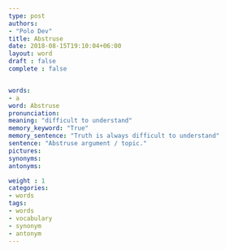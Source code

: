 ```yaml
---
type: post
authors:
- "Polo Dev"
title: Abstruse
date: 2018-08-15T19:10:04+06:00
layout: word
draft : false
complete : false


words:
- a
word: Abstruse
pronunciation:
meaning: "difficult to understand"
memory_keyword: "True"
memory_sentence: "Truth is always difficult to understand"
sentence: "Abstruse argument / topic."
pictures:
synonyms:
antonyms:

weight : 1
categories:
- words
tags:
- words
- vocabulary
- synonym
- antonym
---
```

